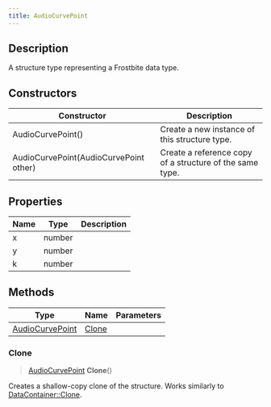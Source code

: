 ```yaml
---
title: AudioCurvePoint
---
```

## Description

A structure type representing a Frostbite data type.

## Constructors

| Constructor                            | Description                                              |
| -------------------------------------- | -------------------------------------------------------- |
| AudioCurvePoint()                      | Create a new instance of this structure type.            |
| AudioCurvePoint(AudioCurvePoint other) | Create a reference copy of a structure of the same type. |

## Properties

| Name | Type   | Description |
| ---- | ------ | ----------- |
| x    | number |             |
| y    | number |             |
| k    | number |             |

## Methods

| Type                               | Name            | Parameters |
| ---------------------------------- | --------------- | ---------- |
| [AudioCurvePoint](/vext/ref/fb/audiocurvepoint/) | [Clone](#clone) |            |

### Clone

> [AudioCurvePoint](/vext/ref/fb/audiocurvepoint/) **Clone**()

Creates a shallow-copy clone of the structure. Works similarly to [DataContainer::Clone](/vext/ref/shared/class/datacontainer#clone).
